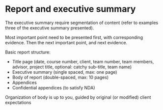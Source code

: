# Report and executive summary

The executive summary require segmentation of content (refer to examples three of the executive summary presented).

Most important point need to be presented first, with corresponding evidence. Then the next important point, and next evidence.



Basic report structure: 

- Title page (date, course number, client, team number, team members, advisor, project title, optional: catchy sub-title, team name) 
- Executive summary (single spaced, max: one page) 
- Body of report (double-spaced, max: 10 pages) 
- Appendices 
- Confidential appendices (to satisfy NDA)



Organization of body is up to you, guided by original (or modified) client expectations





